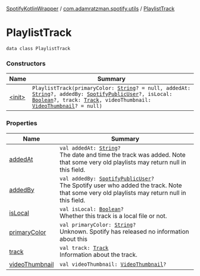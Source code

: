 [SpotifyKotlinWrapper](../../index.md) / [com.adamratzman.spotify.utils](../index.md) / [PlaylistTrack](./index.md)

# PlaylistTrack

`data class PlaylistTrack`

### Constructors

| Name | Summary |
|---|---|
| [&lt;init&gt;](-init-.md) | `PlaylistTrack(primaryColor: `[`String`](https://kotlinlang.org/api/latest/jvm/stdlib/kotlin/-string/index.html)`? = null, addedAt: `[`String`](https://kotlinlang.org/api/latest/jvm/stdlib/kotlin/-string/index.html)`?, addedBy: `[`SpotifyPublicUser`](../-spotify-public-user/index.md)`?, isLocal: `[`Boolean`](https://kotlinlang.org/api/latest/jvm/stdlib/kotlin/-boolean/index.html)`?, track: `[`Track`](../-track/index.md)`, videoThumbnail: `[`VideoThumbnail`](../-video-thumbnail/index.md)`? = null)` |

### Properties

| Name | Summary |
|---|---|
| [addedAt](added-at.md) | `val addedAt: `[`String`](https://kotlinlang.org/api/latest/jvm/stdlib/kotlin/-string/index.html)`?`<br>The date and time the track was added. Note that some very old playlists may return null in this field. |
| [addedBy](added-by.md) | `val addedBy: `[`SpotifyPublicUser`](../-spotify-public-user/index.md)`?`<br>The Spotify user who added the track. Note that some very old playlists may return null in this field. |
| [isLocal](is-local.md) | `val isLocal: `[`Boolean`](https://kotlinlang.org/api/latest/jvm/stdlib/kotlin/-boolean/index.html)`?`<br>Whether this track is a local file or not. |
| [primaryColor](primary-color.md) | `val primaryColor: `[`String`](https://kotlinlang.org/api/latest/jvm/stdlib/kotlin/-string/index.html)`?`<br>Unknown. Spotify has released no information about this |
| [track](track.md) | `val track: `[`Track`](../-track/index.md)<br>Information about the track. |
| [videoThumbnail](video-thumbnail.md) | `val videoThumbnail: `[`VideoThumbnail`](../-video-thumbnail/index.md)`?` |
